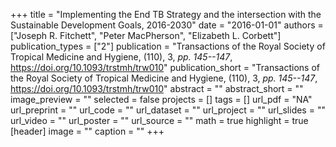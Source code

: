 +++
title = "Implementing the End TB Strategy and the intersection with the Sustainable Development Goals, 2016-2030"
date = "2016-01-01"
authors = ["Joseph R. Fitchett", "Peter MacPherson", "Elizabeth L. Corbett"]
publication_types = ["2"]
publication = "Transactions of the Royal Society of Tropical Medicine and Hygiene, (110), 3, _pp. 145--147_, https://doi.org/10.1093/trstmh/trw010"
publication_short = "Transactions of the Royal Society of Tropical Medicine and Hygiene, (110), 3, _pp. 145--147_, https://doi.org/10.1093/trstmh/trw010"
abstract = ""
abstract_short = ""
image_preview = ""
selected = false
projects = []
tags = []
url_pdf = "NA"
url_preprint = ""
url_code = ""
url_dataset = ""
url_project = ""
url_slides = ""
url_video = ""
url_poster = ""
url_source = ""
math = true
highlight = true
[header]
image = ""
caption = ""
+++
